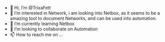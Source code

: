 - 👋 Hi, I’m @TrixaFett
- 👀 I’m interested in Network, i am looking into Netbox, as it seems to be a amazing tool to document Networks, and can be used into automation.
- 🌱 I’m currently learning Netbox
- 💞️ I’m looking to collaborate on Automation
- 📫 How to reach me on ...

<!---
TrixaFett/TrixaFett is a ✨ special ✨ repository because its `README.md` (this file) appears on your GitHub profile.
You can click the Preview link to take a look at your changes.
--->
